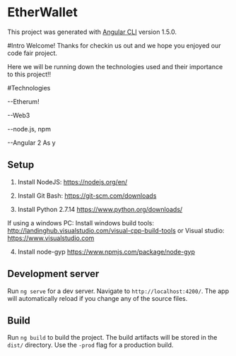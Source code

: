 # EtherWallet

This project was generated with [Angular CLI](https://github.com/angular/angular-cli) version 1.5.0.

#Intro
Welcome! 
Thanks for checkin us out and we hope you enjoyed our code fair project.

Here we will be running down the technologies used and their importance to this project!!


#Technologies


--Etherum!

--Web3

--node.js, npm

--Angular 2
As y





## Setup

1) Install NodeJS: https://nodejs.org/en/

2) Install Git Bash: https://git-scm.com/downloads

3)  Install Python 2.7.14 https://www.python.org/downloads/

If using a windows PC: Install windows build tools: http://landinghub.visualstudio.com/visual-cpp-build-tools or Visual studio: https://www.visualstudio.com

4) Install node-gyp https://www.npmjs.com/package/node-gyp 

## Development server

Run `ng serve` for a dev server. Navigate to `http://localhost:4200/`. The app will automatically reload if you change any of the source files.


## Build

Run `ng build` to build the project. The build artifacts will be stored in the `dist/` directory. Use the `-prod` flag for a production build.

